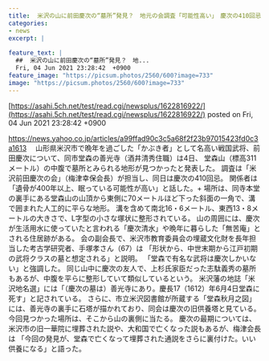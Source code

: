 ```yaml
---
title:  米沢の山に前田慶次の“墓所”発見？　地元の会調査「可能性高い」　慶次の410回忌に発表  
categories:
- news
excerpt: |
  
feature_text: |
  ##  米沢の山に前田慶次の“墓所”発見？　地...
  Fri, 04 Jun 2021 23:28:42  +0900
feature_image: "https://picsum.photos/2560/600?image=733"
image: "https://picsum.photos/2560/600?image=733"
---
```


[https://asahi.5ch.net/test/read.cgi/newsplus/1622816922/](https://asahi.5ch.net/test/read.cgi/newsplus/1622816922/)
posted on Fri, 04 Jun 2021 23:28:42  +0900

<!--more-->

https://news.yahoo.co.jp/articles/a99ffad90c3c5a68f2f23b97015423fd0c3a1613 　山形県米沢市で晩年を過ごした「かぶき者」として名高い戦国武将、前田慶次について、同市堂森の善光寺（酒井清秀住職）は4日、 堂森山（標高311メートル）の中腹で墓所とみられる地形が見つかったと発表した。 調査は「米沢前田慶次の会」（梅津幸保会長）が担当し、同日は慶次の410回忌。 関係者は「遺骨が400年以上、眠っている可能性が高い」と話した。+ 場所は、同寺本堂の裏手にある堂森山の山頂から東側に70メートルほど下った斜面の一角で、溝で囲まれた人工的に平らな地形。 溝を含めて南北16・6メートル、東西13・8メートルの大きさで、L字型の小さな塚状に整形されている。 山の周囲には、慶次が生活用水に使っていたと言われる「慶次清水」や晩年に暮らした「無苦庵」とされる住居跡がある。 会の副会長で、米沢市教育委員会の埋蔵文化財を長年担当した考古学研究者、手塚孝さん（67）は 「形状から、中世末期から江戸初期の武将クラスの墓と想定される」と説明。 「堂森で有名な武将は慶次しかいない」と強調した。 同じ山中に慶次の友人で、上杉氏家臣だった志駄義秀の墓所もあるが、中腹を平らに整形していて類似しているという。 米沢藩の地誌「米沢地名選」には「（慶次の墓は）善光寺にあり。慶長17（1612）年6月4日堂森に死す」と記されている。 さらに、市立米沢図書館が所蔵する「堂森秋月之図」には、善光寺の裏手に石塔が描かれており、同会は慶次の旧供養塔と見ている。 今回見つかった場所は、そこから山の裏側に当たる。 慶次の最期については、米沢市の旧一華院に埋葬された説や、大和国で亡くなった説もあるが、梅津会長は 「今回の発見が、堂森で亡くなって埋葬された通説をさらに裏付けた。いい供養になる」と語った。
